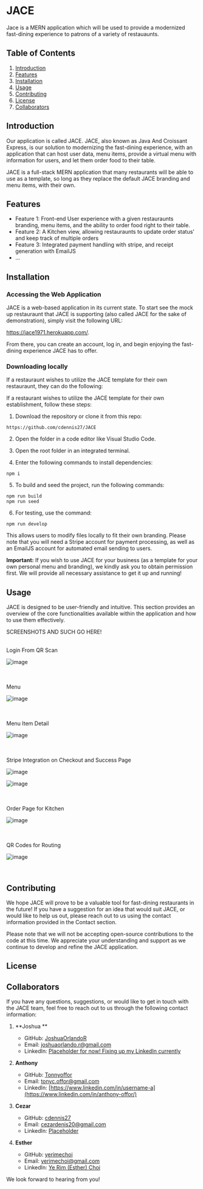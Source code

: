 # JACE

Jace is a MERN application which will be used to provide a modernized fast-dining experience to patrons of a variety of restauaunts. 


## Table of Contents

1. [Introduction](#introduction)
2. [Features](#features)
3. [Installation](#installation)
4. [Usage](#usage)
5. [Contributing](#contributing)
6. [License](#license)
7. [Collaborators](#collaborators)

## Introduction

Our application is called JACE. JACE, also known as Java And Croissant Express, is our solution to modernizing the fast-dining experience, with an application that can host user data, menu items, provide a virtual menu with information for users, and let them order food to their table.

JACE is a full-stack MERN application that many restaurants will be able to use as a template, so long as they replace the default JACE branding and menu items, with their own.

## Features

- Feature 1: Front-end User experience with a given restauraunts branding, menu items, and the ability to order food right to their table. 
- Feature 2: A Kitchen view, allowing restauraunts to update order status' and keep track of multiple orders
- Feature 3: Integrated payment handling with stripe, and receipt generation with EmailJS
- ...

## Installation

### Accessing the Web Application

JACE is a web-based application in its current state. To start see the mock up restauraunt that JACE is supporting (also called JACE for the sake of demonstration), simply visit the following URL: 

https://jace1971.herokuapp.com/.

From there, you can create an account, log in, and begin enjoying the fast-dining experience JACE has to offer.

### Downloading locally 
If a restauraunt wishes to utilize the JACE template for their own restauraunt, they can do the following: 

If a restaurant wishes to utilize the JACE template for their own establishment, follow these steps:

1. Download the repository or clone it from this repo:

```
https://github.com/cdennis27/JACE
```

2. Open the folder in a code editor like Visual Studio Code.

3. Open the root folder in an integrated terminal.

4. Enter the following commands to install dependencies:

```
npm i
```

5. To build and seed the project, run the following commands:

```
npm run build
npm run seed
```

6. For testing, use the command:

```
npm run develop
```

This allows users to modify files locally to fit their own branding. Please note that you will need a Stripe account for payment processing, as well as an EmailJS account for automated email sending to users.

**Important:** If you wish to use JACE for your business (as a template for your own personal menu and branding), we kindly ask you to obtain permission first. We will provide all necessary assistance to get it up and running! 

## Usage

JACE is designed to be user-friendly and intuitive. This section provides an overview of the core functionalities available within the application and how to use them effectively.

SCREENSHOTS AND SUCH GO HERE!

<br>
Login From QR Scan

![image](https://user-images.githubusercontent.com/114437149/229633972-3b2217cc-696c-4592-9862-f06d42d028c8.png)

<br>

<br>
Menu

![image](https://user-images.githubusercontent.com/114437149/229634026-ded752b1-f16d-4000-9f7a-c4e6c2fa82e0.png)

<br>

<br>
Menu Item Detail

![image](https://user-images.githubusercontent.com/114437149/229634069-480b4eb2-eebf-4e45-bb55-40d230f62ade.png)

<br>

<br>
Stripe Integration on Checkout and Success Page

![image](https://user-images.githubusercontent.com/114437149/229634129-4b0b661f-e19a-4ed9-864a-5750914d6096.png)

![image](https://user-images.githubusercontent.com/114437149/229634297-df347c0c-0399-4971-a130-544c86553576.png)


<br>

<br>
Order Page for Kitchen

![image](https://user-images.githubusercontent.com/114437149/229634350-153a2caa-2932-439c-98fe-dd0a7e9bf5e1.png)

<br>

<br>
QR Codes for Routing 

![image](https://user-images.githubusercontent.com/114437149/229637721-b164c2b6-0735-4008-ac46-dd4855fbcf9a.png)

<br>


## Contributing

We hope JACE will prove to be a valuable tool for fast-dining restaurants in the future! If you have a suggestion for an idea that would suit JACE, or would like to help us out, please reach out to us using the contact information provided in the Contact section.

Please note that we will not be accepting open-source contributions to the code at this time. We appreciate your understanding and support as we continue to develop and refine the JACE application.

## License



## Collaborators

If you have any questions, suggestions, or would like to get in touch with the JACE team, feel free to reach out to us through the following contact information:

1. **Joshua **
   - GitHub: [JoshuaOrlandoR](https://github.com/JoshuaOrlandoR)
   - Email: joshuaorlando.r@gmail.com
   - LinkedIn: [Placeholder for now! Fixing up my LinkedIn currently ](https://www.linkedin.com/in/username-j)

2. **Anthony**
   - GitHub: [Tonnyoffor](https://github.com/Tonyoffor)
   - Email: tonyc.offor@gmail.com
   - LinkedIn: [https://www.linkedin.com/in/username-a](https://www.linkedin.com/in/anthony-offor/)

3. **Cezar**
   - GitHub: [cdennis27](https://github.com/cdennis27)
   - Email: cezardenis20@gmail.com
   - LinkedIn: [Placeholder](https://www.linkedin.com/in/username-c)

4. **Esther**
   - GitHub: [yerimechoi](https://github.com/yerimechoi)
   - Email: yerimechoi@gmail.com
   - LinkedIn: [Ye Rim (Esther) Choi](https://www.linkedin.com/in/ye-rim-esther-choi/)

We look forward to hearing from you!

